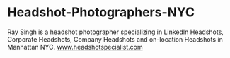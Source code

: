 # Headshot-Photographers-NYC
Ray Singh is a headshot photographer specializing in LinkedIn Headshots, Corporate Headshots, Company Headshots and on-location Headshots in Manhattan NYC.
www.headshotspecialist.com
